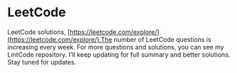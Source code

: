 # LeetCode

LeetCode solutions, [https://leetcode.com/explore/](https://leetcode.com/explore/).The number of LeetCode questions is increasing every week. For more questions and solutions, you can see my LintCode repository. I'll keep updating for full summary and better solutions. Stay tuned for updates. 
